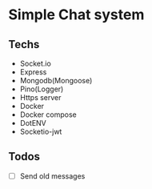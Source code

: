 # Simple Chat system
## Techs
- Socket.io
- Express
- Mongodb(Mongoose)
- Pino(Logger)
- Https server
- Docker
- Docker compose
- DotENV
- Socketio-jwt

## Todos
- [ ] Send old messages
